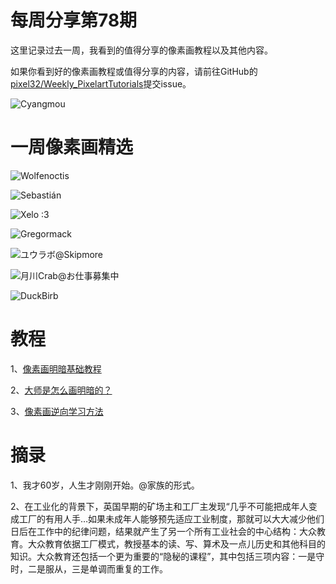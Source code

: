 # 每周分享第78期

这里记录过去一周，我看到的值得分享的像素画教程以及其他内容。

如果你看到好的像素画教程或值得分享的内容，请前往GitHub的[pixel32/Weekly_PixelartTutorials](https://github.com/pixel32/Weekly_PixelartTutorials "pixel32/Weekly_PixelartTutorials")提交issue。


![Cyangmou](https://imgkr.cn-bj.ufileos.com/d5e4024c-c02e-4065-b23b-06af10faeb18.png)



# 一周像素画精选

![Wolfenoctis](https://imgkr.cn-bj.ufileos.com/41819f69-cf9d-4461-8470-ae64d6757274.png)

![Sebastián](https://imgkr.cn-bj.ufileos.com/d0c26c00-8899-4b0e-9433-5865d5ac1666.png)

![Xelo :3](https://imgkr.cn-bj.ufileos.com/f7cbcd45-4606-4ab7-a907-f6b3067611b9.png)

![Gregormack](https://imgkr.cn-bj.ufileos.com/bfc0e1bb-23ff-4353-aea3-bfbb15bb2e02.png)

![ユウラボ@Skipmore](https://imgkr.cn-bj.ufileos.com/0b354c53-8198-46f3-99a3-043b3b9fc113.png)

![月川Crab@お仕事募集中](https://imgkr.cn-bj.ufileos.com/8a9e8398-1996-491b-8644-a7a1cac77211.png)

![DuckBirb](https://imgkr.cn-bj.ufileos.com/745e70c6-93a4-4e2d-a948-f0b8c9fd1feb.png)


# 教程

1、[像素画明暗基础教程](https://mp.weixin.qq.com/s/4OWtDlBEJYpt_USfn_kkGg)

2、[大师是怎么画明暗的？](https://mp.weixin.qq.com/s/XWJ7c_G7N2GkmReGTYB8wA)

3、[像素画逆向学习方法](https://mp.weixin.qq.com/s/qrUchxmCPO5XF9ieQl27Sg)

# 摘录

1、我才60岁，人生才刚刚开始。@家族的形式。

2、在工业化的背景下，英国早期的矿场主和工厂主发现“几乎不可能把成年人变成工厂的有用人手…如果未成年人能够预先适应工业制度，那就可以大大减少他们日后在工作中的纪律问题，结果就产生了另一个所有工业社会的中心结构：大众教育。大众教育依据工厂模式，教授基本的读、写、算术及一点儿历史和其他科目的知识。大众教育还包括一个更为重要的“隐秘的课程”，其中包括三项内容：一是守时，二是服从，三是单调而重复的工作。
